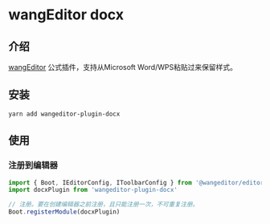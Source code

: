 # wangEditor docx

## 介绍

[wangEditor](https://www.wangeditor.com/) 公式插件，支持从Microsoft Word/WPS粘贴过来保留样式。

<!-- ![](./_img/demo.png) -->

## 安装

```shell
yarn add wangeditor-plugin-docx
```

## 使用

### 注册到编辑器

```js
import { Boot, IEditorConfig, IToolbarConfig } from '@wangeditor/editor'
import docxPlugin from 'wangeditor-plugin-docx'

// 注册。要在创建编辑器之前注册，且只能注册一次，不可重复注册。
Boot.registerModule(docxPlugin)
```
